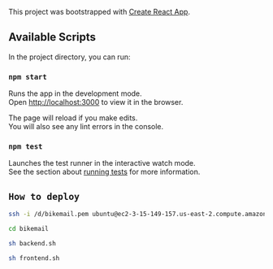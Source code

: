 This project was bootstrapped with [Create React App](https://github.com/facebook/create-react-app).

## Available Scripts

In the project directory, you can run:

### `npm start`

Runs the app in the development mode.<br>
Open [http://localhost:3000](http://localhost:3000) to view it in the browser.

The page will reload if you make edits.<br>
You will also see any lint errors in the console.

### `npm test`

Launches the test runner in the interactive watch mode.<br>
See the section about [running tests](https://facebook.github.io/create-react-app/docs/running-tests) for more information.

## `How to deploy`

```sh
ssh -i /d/bikemail.pem ubuntu@ec2-3-15-149-157.us-east-2.compute.amazonaws.com
```
```sh
cd bikemail
```
```sh
sh backend.sh
```

```sh
sh frontend.sh
```
